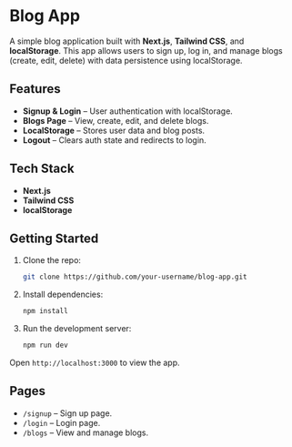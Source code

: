 # Blog App

A simple blog application built with **Next.js**, **Tailwind CSS**, and **localStorage**. This app allows users to sign up, log in, and manage blogs (create, edit, delete) with data persistence using localStorage.

## Features

- **Signup & Login** – User authentication with localStorage.
- **Blogs Page** – View, create, edit, and delete blogs.
- **LocalStorage** – Stores user data and blog posts.
- **Logout** – Clears auth state and redirects to login.

## Tech Stack

- **Next.js**
- **Tailwind CSS**
- **localStorage**

## Getting Started

1. Clone the repo:
   ```bash
   git clone https://github.com/your-username/blog-app.git
   ```
2. Install dependencies:
   ```bash
   npm install
   ```
3. Run the development server:
   ```bash
   npm run dev
   ```

Open `http://localhost:3000` to view the app.

## Pages

- `/signup` – Sign up page.
- `/login` – Login page.
- `/blogs` – View and manage blogs.
